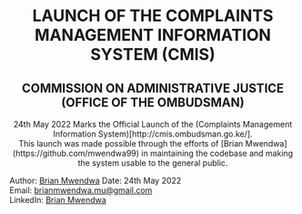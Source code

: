 <h1 align='center'>
LAUNCH OF THE COMPLAINTS MANAGEMENT INFORMATION SYSTEM (CMIS)
</h1>

<h2 align='center'> COMMISSION ON ADMINISTRATIVE JUSTICE <br/> (OFFICE OF THE OMBUDSMAN)</h2>

<p align='center'>
24th May 2022 Marks the Official Launch of the (Complaints Management Information System)[http://cmis.ombudsman.go.ke/].
<br/>
This launch was made possible through the efforts of [Brian Mwendwa](https://github.com/mwendwa99) in maintaining the
codebase and making the system usable to the general public.
</p>

Author: [Brian Mwendwa](https://github.com/mwendwa99)
Date: 24th May 2022
<br/>
Email: [brianmwendwa.mu@gmail.com](mailto:brianmwendwa.mu@gmail.com)
<br/>
LinkedIn: [Brian Mwendwa](https://www.linkedin.com/in/brian-mwendwa-25326a173/)
<br/>
